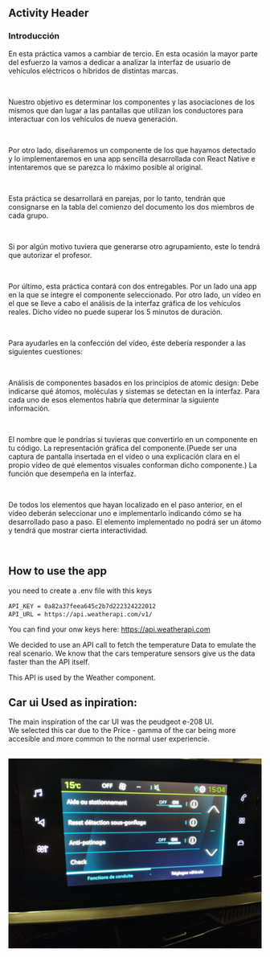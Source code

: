 ## Activity Header 
### Introducción

En esta práctica vamos a cambiar de tercio. En esta ocasión la mayor parte del esfuerzo la vamos a dedicar a analizar la interfaz de usuario de vehículos eléctricos o híbridos de distintas marcas.

<br>

Nuestro objetivo es determinar los componentes y las asociaciones de los mismos que dan lugar a las pantallas que utilizan los conductores para interactuar con los vehículos de nueva generación.

<br>

Por otro lado, diseñaremos un componente de los que hayamos detectado y lo implementaremos en una app sencilla desarrollada con React Native e intentaremos que se parezca lo máximo posible al original.

<br>

Esta práctica se desarrollará en parejas, por lo tanto, tendrán que consignarse en la tabla del comienzo del documento los dos miembros de cada grupo.

<br>

Si por algún motivo tuviera que generarse otro agrupamiento, este lo tendrá que autorizar el profesor.

<br>

Por último, esta práctica contará con dos entregables. Por un lado una app en la que se integre el componente seleccionado.
Por otro lado, un vídeo en el que se lleve a cabo el análisis de la interfaz gráfica de los vehículos reales. Dicho vídeo no puede superar los 5 minutos de duración.

<br>

Para ayudarles en la confección del vídeo, éste debería responder a las siguientes cuestiones:

<br>

Análisis de componentes basados en los principios de atomic design: Debe indicarse qué átomos, moléculas y sistemas se detectan en la interfaz. Para cada uno de esos elementos habría que determinar la siguiente información.

<br>

El nombre que le pondrías si tuvieras que convertirlo en un componente en tu código.
La representación gráfica del componente.(Puede ser una captura de pantalla insertada en el vídeo o una explicación clara en el propio vídeo de qué elementos visuales conforman dicho componente.)
La función que desempeña en la interfaz.

<br>

De todos los elementos que hayan localizado en el paso anterior, en el vídeo deberán seleccionar uno e implementarlo indicando cómo se ha desarrollado paso a paso. El elemento implementado no podrá ser un átomo y tendrá que mostrar cierta interactividad.

<br>

## How to use the app

you need to create a .env file with this keys

```
API_KEY = 0a82a37feea645c2b7d222324222012
API_URL = https://api.weatherapi.com/v1/
```

You can find your onw keys here: https://api.weatherapi.com
<br>

We decided to use an API call to fetch the temperature Data to emulate the real scenario.
We know that the cars temperature sensors give us the data faster than the API itself. 

This API is used by the Weather component.

## Car ui Used as inpiration:

The main inspiration of the car UI was the peudgeot e-208 UI.
<br>
We selected this car due to the Price - gamma of the car being more accesible and more common to the normal user experiencie.

<br>
<img src="./imgs/iu-208-e.jpeg"/>
